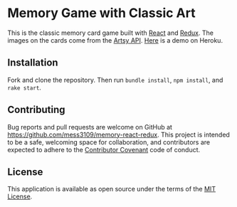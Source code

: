 # Memory Game with Classic Art
This is the classic memory card game built with [React](https://reactjs.org/) and [Redux](https://redux.js.org/Redux).  The images on the cards come from the [Artsy API](https://developers.artsy.net).  [Here](https://memory-react-redux-artsy.herokuapp.com/) is a demo on Heroku.

## Installation
Fork and clone the repository.  Then run `bundle install`, `npm install`, and `rake start`.

## Contributing
Bug reports and pull requests are welcome on GitHub at https://github.com/mess3109/memory-react-redux. This project is intended to be a safe, welcoming space for collaboration, and contributors are expected to adhere to the [Contributor Covenant](http://contributor-covenant.org)
code of conduct.

## License
This application is available as open source under the terms of the [MIT License](http://opensource.org/licenses/MIT).

